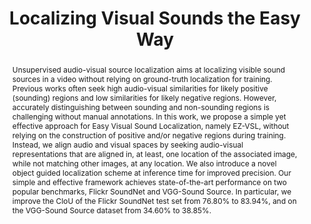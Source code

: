 ---
id:             2022-ezvsl
title:          "Localizing Visual Sounds the Easy Way"
authors:        [Shentong, Me]
venue:          European Conference on Computer Vision (ECCV), Tel Aviv, Israel, 2022.
year:           "2022-02"
thumbnail:      assets/publications/2022-ezvsl/ezvsl.gif
bibtex:         "@InProceedings{mo2022_ezvsl,<br>&emsp;title={Localizing Visual Sounds the Easy Way},<br>&emsp;author={Shentong Mo, Pedro Morgado},<br>&emsp;booktitle={European Conference on Computer Vision (ECCV)},<br>&emsp;year={2022}<br>}"
links:
    paper:      https://arxiv.org/abs/2203.09324
    code:       https://github.com/stoneMo/EZ-VSL
    video:      https://youtu.be/Jg7tCLPU1O8
    bibtex:     assets/publications/2022-ezvsl/ref.txt

layout: project
short_title: EZ-VSL
abstract: "Unsupervised audio-visual source localization aims at localizing visible sound sources in a video without relying on ground-truth localization for training. Previous works often seek high audio-visual similarities for likely positive (sounding) regions and low similarities for likely negative regions. However, accurately distinguishing between sounding and non-sounding regions is challenging without manual annotations. In this work, we propose a simple yet effective approach for Easy Visual Sound Localization, namely EZ-VSL, without relying on the construction of positive and/or negative regions during training. Instead, we align audio and visual spaces by seeking audio-visual representations that are aligned in, at least, one location of the associated image, while not matching other images, at any location. We also introduce a novel object guided localization scheme at inference time for improved precision. Our simple and effective framework achieves state-of-the-art performance on two popular benchmarks, Flickr SoundNet and VGG-Sound Source. In particular, we improve the CIoU of the Flickr SoundNet test set from 76.80% to 83.94%, and on the VGG-Sound Source dataset from 34.60% to 38.85%."
---